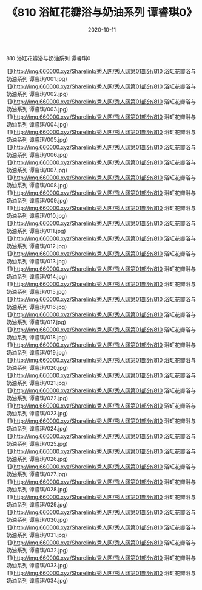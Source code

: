 ﻿---
layout: post
title:  《810 浴缸花瓣浴与奶油系列 谭睿琪0》
date:   2020-10-11
img: http://img.660000.xyz/Sharelink/秀人网/秀人网第01部分/810 浴缸花瓣浴与奶油系列 谭睿琪0/000.jpg
categories: [美女, 清纯, 唯美]
---

810 浴缸花瓣浴与奶油系列 谭睿琪0

  ![](http://img.660000.xyz/Sharelink/秀人网/秀人网第01部分/810 浴缸花瓣浴与奶油系列 谭睿琪/001.jpg) <br> ![](http://img.660000.xyz/Sharelink/秀人网/秀人网第01部分/810 浴缸花瓣浴与奶油系列 谭睿琪/002.jpg) <br> ![](http://img.660000.xyz/Sharelink/秀人网/秀人网第01部分/810 浴缸花瓣浴与奶油系列 谭睿琪/003.jpg) <br> ![](http://img.660000.xyz/Sharelink/秀人网/秀人网第01部分/810 浴缸花瓣浴与奶油系列 谭睿琪/004.jpg) <br> ![](http://img.660000.xyz/Sharelink/秀人网/秀人网第01部分/810 浴缸花瓣浴与奶油系列 谭睿琪/005.jpg) <br> ![](http://img.660000.xyz/Sharelink/秀人网/秀人网第01部分/810 浴缸花瓣浴与奶油系列 谭睿琪/006.jpg) <br> ![](http://img.660000.xyz/Sharelink/秀人网/秀人网第01部分/810 浴缸花瓣浴与奶油系列 谭睿琪/007.jpg) <br> ![](http://img.660000.xyz/Sharelink/秀人网/秀人网第01部分/810 浴缸花瓣浴与奶油系列 谭睿琪/008.jpg) <br> ![](http://img.660000.xyz/Sharelink/秀人网/秀人网第01部分/810 浴缸花瓣浴与奶油系列 谭睿琪/009.jpg) <br> ![](http://img.660000.xyz/Sharelink/秀人网/秀人网第01部分/810 浴缸花瓣浴与奶油系列 谭睿琪/010.jpg) <br> ![](http://img.660000.xyz/Sharelink/秀人网/秀人网第01部分/810 浴缸花瓣浴与奶油系列 谭睿琪/011.jpg) <br> ![](http://img.660000.xyz/Sharelink/秀人网/秀人网第01部分/810 浴缸花瓣浴与奶油系列 谭睿琪/012.jpg) <br> ![](http://img.660000.xyz/Sharelink/秀人网/秀人网第01部分/810 浴缸花瓣浴与奶油系列 谭睿琪/013.jpg) <br> ![](http://img.660000.xyz/Sharelink/秀人网/秀人网第01部分/810 浴缸花瓣浴与奶油系列 谭睿琪/014.jpg) <br> ![](http://img.660000.xyz/Sharelink/秀人网/秀人网第01部分/810 浴缸花瓣浴与奶油系列 谭睿琪/015.jpg) <br> ![](http://img.660000.xyz/Sharelink/秀人网/秀人网第01部分/810 浴缸花瓣浴与奶油系列 谭睿琪/016.jpg) <br> ![](http://img.660000.xyz/Sharelink/秀人网/秀人网第01部分/810 浴缸花瓣浴与奶油系列 谭睿琪/017.jpg) <br> ![](http://img.660000.xyz/Sharelink/秀人网/秀人网第01部分/810 浴缸花瓣浴与奶油系列 谭睿琪/018.jpg) <br> ![](http://img.660000.xyz/Sharelink/秀人网/秀人网第01部分/810 浴缸花瓣浴与奶油系列 谭睿琪/019.jpg) <br> ![](http://img.660000.xyz/Sharelink/秀人网/秀人网第01部分/810 浴缸花瓣浴与奶油系列 谭睿琪/020.jpg) <br> ![](http://img.660000.xyz/Sharelink/秀人网/秀人网第01部分/810 浴缸花瓣浴与奶油系列 谭睿琪/021.jpg) <br> ![](http://img.660000.xyz/Sharelink/秀人网/秀人网第01部分/810 浴缸花瓣浴与奶油系列 谭睿琪/022.jpg) <br> ![](http://img.660000.xyz/Sharelink/秀人网/秀人网第01部分/810 浴缸花瓣浴与奶油系列 谭睿琪/023.jpg) <br> ![](http://img.660000.xyz/Sharelink/秀人网/秀人网第01部分/810 浴缸花瓣浴与奶油系列 谭睿琪/024.jpg) <br> ![](http://img.660000.xyz/Sharelink/秀人网/秀人网第01部分/810 浴缸花瓣浴与奶油系列 谭睿琪/025.jpg) <br> ![](http://img.660000.xyz/Sharelink/秀人网/秀人网第01部分/810 浴缸花瓣浴与奶油系列 谭睿琪/026.jpg) <br> ![](http://img.660000.xyz/Sharelink/秀人网/秀人网第01部分/810 浴缸花瓣浴与奶油系列 谭睿琪/027.jpg) <br> ![](http://img.660000.xyz/Sharelink/秀人网/秀人网第01部分/810 浴缸花瓣浴与奶油系列 谭睿琪/028.jpg) <br> ![](http://img.660000.xyz/Sharelink/秀人网/秀人网第01部分/810 浴缸花瓣浴与奶油系列 谭睿琪/029.jpg) <br> ![](http://img.660000.xyz/Sharelink/秀人网/秀人网第01部分/810 浴缸花瓣浴与奶油系列 谭睿琪/030.jpg) <br> ![](http://img.660000.xyz/Sharelink/秀人网/秀人网第01部分/810 浴缸花瓣浴与奶油系列 谭睿琪/031.jpg) <br> ![](http://img.660000.xyz/Sharelink/秀人网/秀人网第01部分/810 浴缸花瓣浴与奶油系列 谭睿琪/032.jpg) <br> ![](http://img.660000.xyz/Sharelink/秀人网/秀人网第01部分/810 浴缸花瓣浴与奶油系列 谭睿琪/033.jpg) <br> ![](http://img.660000.xyz/Sharelink/秀人网/秀人网第01部分/810 浴缸花瓣浴与奶油系列 谭睿琪/034.jpg) <br>